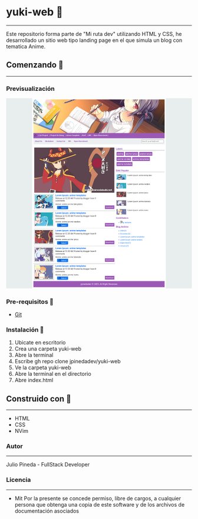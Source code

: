 # yuki-web 💼
* * *
Este repositorio forma parte de "Mi ruta dev" utilizando HTML y CSS, he desarrollado un sitio web tipo landing page en el que simula un blog con tematica Anime.


## Comenzando 🚀
* * *

### Previsualización
[![Img Alt Text](https://github.com/jpinedadev/yuki-web/blob/main/preview.png)](https://jpinedadev.github.io/yuki-web/)

### Pre-requisitos 🔖
* [Git](https://git-scm.com/)
### Instalación 🔧
1. Ubicate en escritorio
2. Crea una carpeta yuki-web
3. Abre la terminal
4. Escribe  gh repo clone jpinedadev/yuki-web
5. Ve la carpeta yuki-web
6. Abre la terminal en el directorio
7. Abre index.html

## Construido con 🔨
* * *
- HTML
- CSS
- NVim

### Autor
* * *
Julio Pineda - FullStack Developer

### Licencia
***
* Mit
Por la presente se concede permiso, libre de cargos, a cualquier persona que obtenga una copia de este software y de los archivos de documentación asociados
